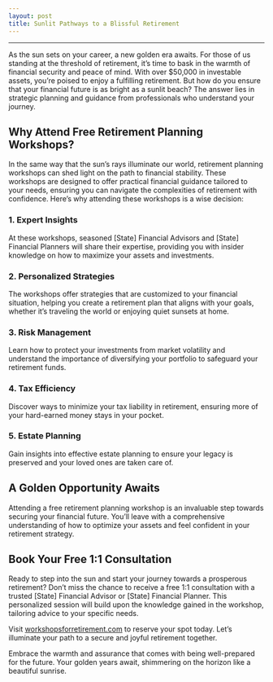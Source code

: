 ```yaml
---
layout: post
title: Sunlit Pathways to a Blissful Retirement
---
```



---

As the sun sets on your career, a new golden era awaits. For those of us standing at the threshold of retirement, it’s time to bask in the warmth of financial security and peace of mind. With over $50,000 in investable assets, you’re poised to enjoy a fulfilling retirement. But how do you ensure that your financial future is as bright as a sunlit beach? The answer lies in strategic planning and guidance from professionals who understand your journey.

## Why Attend Free Retirement Planning Workshops?

In the same way that the sun’s rays illuminate our world, retirement planning workshops can shed light on the path to financial stability. These workshops are designed to offer practical financial guidance tailored to your needs, ensuring you can navigate the complexities of retirement with confidence. Here’s why attending these workshops is a wise decision:

### 1. **Expert Insights**

At these workshops, seasoned [State] Financial Advisors and [State] Financial Planners will share their expertise, providing you with insider knowledge on how to maximize your assets and investments.

### 2. **Personalized Strategies**

The workshops offer strategies that are customized to your financial situation, helping you create a retirement plan that aligns with your goals, whether it’s traveling the world or enjoying quiet sunsets at home.

### 3. **Risk Management**

Learn how to protect your investments from market volatility and understand the importance of diversifying your portfolio to safeguard your retirement funds.

### 4. **Tax Efficiency**

Discover ways to minimize your tax liability in retirement, ensuring more of your hard-earned money stays in your pocket.

### 5. **Estate Planning**

Gain insights into effective estate planning to ensure your legacy is preserved and your loved ones are taken care of.

## A Golden Opportunity Awaits

Attending a free retirement planning workshop is an invaluable step towards securing your financial future. You’ll leave with a comprehensive understanding of how to optimize your assets and feel confident in your retirement strategy.

## Book Your Free 1:1 Consultation

Ready to step into the sun and start your journey towards a prosperous retirement? Don’t miss the chance to receive a free 1:1 consultation with a trusted [State] Financial Advisor or [State] Financial Planner. This personalized session will build upon the knowledge gained in the workshop, tailoring advice to your specific needs.

Visit [workshopsforretirement.com](https://workshopsforretirement.com) to reserve your spot today. Let’s illuminate your path to a secure and joyful retirement together.

Embrace the warmth and assurance that comes with being well-prepared for the future. Your golden years await, shimmering on the horizon like a beautiful sunrise.